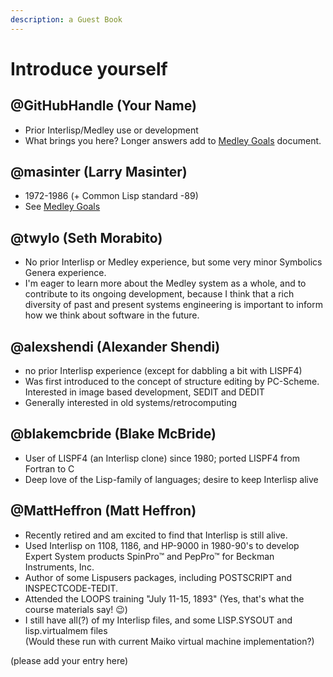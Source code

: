 ```yaml
---
description: a Guest Book
---
```


# Introduce yourself

## @GitHubHandle (Your Name)

* Prior Interlisp/Medley use or development
* What brings you here? Longer answers add to [Medley Goals](https://docs.google.com/document/d/1q15mKHJt1fiFToamUacDWvw2UnUDJIaWLuuaeEUQS8k/edit?usp=sharing) document.

## @masinter (Larry Masinter)

* 1972-1986 (+ Common Lisp standard -89)
* See [Medley Goals](https://docs.google.com/document/d/1q15mKHJt1fiFToamUacDWvw2UnUDJIaWLuuaeEUQS8k/edit?usp=sharing)

## @twylo (Seth Morabito)

* No prior Interlisp or Medley experience, but some very minor Symbolics Genera experience.
* I'm eager to learn more about the Medley system as a whole, and to contribute to its ongoing development, because I think that a rich diversity of past and present systems engineering is important to inform how we think about software in the future.

## @alexshendi (Alexander Shendi)

* no prior Interlisp experience (except for dabbling a bit with LISPF4)
* Was first introduced to the concept of structure editing by PC-Scheme. Interested in image based development, SEDIT and DEDIT
* Generally interested in old systems/retrocomputing

## @blakemcbride (Blake McBride)

* User of LISPF4 (an Interlisp clone) since 1980; ported LISPF4 from Fortran to C
* Deep love of the Lisp-family of languages; desire to keep Interlisp alive

## @MattHeffron (Matt Heffron)

* Recently retired and am excited to find that Interlisp is still alive.
* Used Interlisp on 1108, 1186, and HP-9000 in 1980-90's to develop Expert System products SpinPro™ and PepPro™ for Beckman Instruments, Inc.
* Author of some Lispusers packages, including POSTSCRIPT and INSPECTCODE-TEDIT.
* Attended the LOOPS training "July 11-15, 1893" (Yes, that's what the course materials say! :wink:)
* I still have all(?) of my Interlisp files, and some LISP.SYSOUT and lisp.virtualmem files\
  (Would these run with current Maiko virtual machine implementation?)

(please add your entry here)
